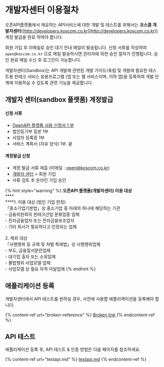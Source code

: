 # 개발자센터 이용절차

오픈API플랫폼에서 제공하는 API서비스에 대한 개발 및  테스트를 위해서는 **코스콤 개발자센터**([http://developers.koscom.co.kr](http://developers.koscom.co.kr)) 계정 발급을 완료 하여야 합니다.

회원 가입 후 이메일로 승인 대기 안내 메일이 발송됩니다. 신청 서류를 작성하여 `open@koscom.co.kr` 으로 메일 발송하시면 관리자에 의한 승인 절차가 진행됩니다. 승인 완료 메일 수신 후 로그인이 가능합니다.

개발자센터(Sandbox)는 API 개발에 관련된 개발 가이드/포럼 및 개발에 필요한  테스트용 핀테크 서비스 응용프로그램 (앱 또는 웹 서비스이며, 이하 앱)을 등록하여 개발 단계에 이용하실 수 있도록 관련 기능을 제공합니다.&#x20;

## 개발자 센터(sandbox 플랫폼) 계정발급

#### 신청 서류

* [OpenAPI 플랫폼 사용 신청서 1 부](https://developers.koscom.co.kr/resources/documentation/OpenAPI\_Platform\_Reg.docx)
* 법인등기부 등본 1부
* 사업자 등록증 1부
* 서비스 계획서 (자유 양식) 1부. 끝

#### 계정발급 신청

* 계정 발급 서류 제출 (이메일 : open@koscom.co.kr)
* [개발자 센터](https://developers.koscom.co.kr/) > 회원 가입
* 서류 검토 후 온라인 가입 승인

{% hint style="warning" %}
**오픈API 플랫폼(개발자센터)  이용 대상** \
****\
****1. 이용 대상 (법인 기업 한정) \
「중소기업기본법」상 중소기업 중 아래의 하나에 해당하는 기관 \
\-   금융위원회의 핀테크산업 분류업종 업체 \
\-   전자금융업자 또는 전자금융보조업자 \
\-   기타 회사가 필요하다고 인정되는 업체 \
\
2\. 제외 대상 \
「사행행위 등 규제 및 처벌 특례법」상 사행행위업체 \
\-   부도, 금융질서문란업체 \
\-   대기업 출자 또는 소유업체 \
\-   불법행위 사업모델 업체 \
\-   사업모델 상 필요 자격 미달업체&#x20;
{% endhint %}



## 애플리케이션 등록

개발자센터에서 API 테스트를 원하실 경우, 사전에 사용할 애플리케이션을 등록해야 합니다.

{% content-ref url="broken-reference" %}
[Broken link](broken-reference)
{% endcontent-ref %}

## API 테스트

애플리케이션 등록 후,  API 테스트 & 인증 방법은 다음 페이지를 참조하세요.

{% content-ref url="testapi.md" %}
[testapi.md](testapi.md)
{% endcontent-ref %}

